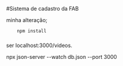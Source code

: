 
#Sistema de cadastro da FAB

minha alteração;

```
	npm install
```


###





ser localhost:3000/videos.


npx json-server --watch db.json --port 3000
